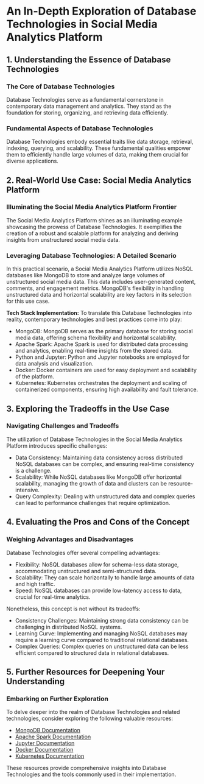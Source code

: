 # An In-Depth Exploration of Database Technologies in Social Media Analytics Platform

## 1. Understanding the Essence of Database Technologies

### The Core of Database Technologies
Database Technologies serve as a fundamental cornerstone in contemporary data management and analytics. They stand as the foundation for storing, organizing, and retrieving data efficiently.

### Fundamental Aspects of Database Technologies
Database Technologies embody essential traits like data storage, retrieval, indexing, querying, and scalability. These fundamental qualities empower them to efficiently handle large volumes of data, making them crucial for diverse applications.

## 2. Real-World Use Case: Social Media Analytics Platform

### Illuminating the Social Media Analytics Platform Frontier
The Social Media Analytics Platform shines as an illuminating example showcasing the prowess of Database Technologies. It exemplifies the creation of a robust and scalable platform for analyzing and deriving insights from unstructured social media data.

### Leveraging Database Technologies: A Detailed Scenario
In this practical scenario, a Social Media Analytics Platform utilizes NoSQL databases like MongoDB to store and analyze large volumes of unstructured social media data. This data includes user-generated content, comments, and engagement metrics. MongoDB's flexibility in handling unstructured data and horizontal scalability are key factors in its selection for this use case.

**Tech Stack Implementation:**
To translate this Database Technologies into reality, contemporary technologies and best practices come into play:

- MongoDB: MongoDB serves as the primary database for storing social media data, offering schema flexibility and horizontal scalability.
- Apache Spark: Apache Spark is used for distributed data processing and analytics, enabling real-time insights from the stored data.
- Python and Jupyter: Python and Jupyter notebooks are employed for data analysis and visualization.
- Docker: Docker containers are used for easy deployment and scalability of the platform.
- Kubernetes: Kubernetes orchestrates the deployment and scaling of containerized components, ensuring high availability and fault tolerance.

## 3. Exploring the Tradeoffs in the Use Case

### Navigating Challenges and Tradeoffs
The utilization of Database Technologies in the Social Media Analytics Platform introduces specific challenges:

- Data Consistency: Maintaining data consistency across distributed NoSQL databases can be complex, and ensuring real-time consistency is a challenge.
- Scalability: While NoSQL databases like MongoDB offer horizontal scalability, managing the growth of data and clusters can be resource-intensive.
- Query Complexity: Dealing with unstructured data and complex queries can lead to performance challenges that require optimization.

## 4. Evaluating the Pros and Cons of the Concept

### Weighing Advantages and Disadvantages
Database Technologies offer several compelling advantages:

- Flexibility: NoSQL databases allow for schema-less data storage, accommodating unstructured and semi-structured data.
- Scalability: They can scale horizontally to handle large amounts of data and high traffic.
- Speed: NoSQL databases can provide low-latency access to data, crucial for real-time analytics.

Nonetheless, this concept is not without its tradeoffs:

- Consistency Challenges: Maintaining strong data consistency can be challenging in distributed NoSQL systems.
- Learning Curve: Implementing and managing NoSQL databases may require a learning curve compared to traditional relational databases.
- Complex Queries: Complex queries on unstructured data can be less efficient compared to structured data in relational databases.

## 5. Further Resources for Deepening Your Understanding

### Embarking on Further Exploration
To delve deeper into the realm of Database Technologies and related technologies, consider exploring the following valuable resources:

- [MongoDB Documentation](https://docs.mongodb.com/)
- [Apache Spark Documentation](https://spark.apache.org/docs/latest/)
- [Jupyter Documentation](https://jupyter.readthedocs.io/en/latest/index.html)
- [Docker Documentation](https://docs.docker.com/)
- [Kubernetes Documentation](https://kubernetes.io/docs/home/)

These resources provide comprehensive insights into Database Technologies and the tools commonly used in their implementation.
